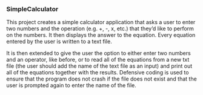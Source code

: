 ### SimpleCalculator

This project creates a simple calculator application that asks a user to enter two
numbers and the operation (e.g. +, -, x, etc.) that they’d like to perform on
the numbers. It then displays the answer to the equation. Every equation entered
by the user is written to a text file.

It is then extended to give the user the option to either enter two
numbers and an operator, like before, or to read all of the equations from a
new txt file (the user should add the name of the text file as an input) and
print out all of the equations together with the results. Defensive
coding is used to ensure that the program does not crash if the file does not exist
and that the user is prompted again to enter the name of the file.
